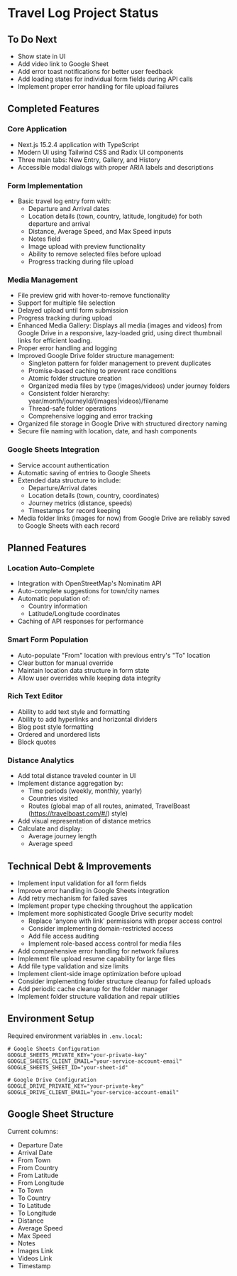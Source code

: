 # Travel Log Project Status

## To Do Next
- Show state in UI
- Add video link to Google Sheet
- Add error toast notifications for better user feedback
- Add loading states for individual form fields during API calls
- Implement proper error handling for file upload failures

## Completed Features

### Core Application
- Next.js 15.2.4 application with TypeScript
- Modern UI using Tailwind CSS and Radix UI components
- Three main tabs: New Entry, Gallery, and History
- Accessible modal dialogs with proper ARIA labels and descriptions

### Form Implementation
- Basic travel log entry form with:
  - Departure and Arrival dates
  - Location details (town, country, latitude, longitude) for both departure and arrival
  - Distance, Average Speed, and Max Speed inputs
  - Notes field
  - Image upload with preview functionality
  - Ability to remove selected files before upload
  - Progress tracking during file upload

### Media Management
- File preview grid with hover-to-remove functionality
- Support for multiple file selection
- Delayed upload until form submission
- Progress tracking during upload
- Enhanced Media Gallery: Displays all media (images and videos) from Google Drive in a responsive, lazy-loaded grid, using direct thumbnail links for efficient loading.
- Proper error handling and logging
- Improved Google Drive folder structure management:
  - Singleton pattern for folder management to prevent duplicates
  - Promise-based caching to prevent race conditions
  - Atomic folder structure creation
  - Organized media files by type (images/videos) under journey folders
  - Consistent folder hierarchy: year/month/journeyId/(images|videos)/filename
  - Thread-safe folder operations
  - Comprehensive logging and error tracking
- Organized file storage in Google Drive with structured directory naming
- Secure file naming with location, date, and hash components

### Google Sheets Integration
- Service account authentication
- Automatic saving of entries to Google Sheets
- Extended data structure to include:
  - Departure/Arrival dates
  - Location details (town, country, coordinates)
  - Journey metrics (distance, speeds)
  - Timestamps for record keeping
- Media folder links (images for now) from Google Drive are reliably saved to Google Sheets with each record

## Planned Features

### Location Auto-Complete
- Integration with OpenStreetMap's Nominatim API
- Auto-complete suggestions for town/city names
- Automatic population of:
  - Country information
  - Latitude/Longitude coordinates
- Caching of API responses for performance

### Smart Form Population
- Auto-populate "From" location with previous entry's "To" location
- Clear button for manual override
- Maintain location data structure in form state
- Allow user overrides while keeping data integrity

### Rich Text Editor
- Ability to add text style and formatting
- Ability to add hyperlinks and horizontal dividers
- Blog post style formatting
- Ordered and unordered lists
- Block quotes

### Distance Analytics
- Add total distance traveled counter in UI
- Implement distance aggregation by:
  - Time periods (weekly, monthly, yearly)
  - Countries visited
  - Routes (global map of all routes, animated, TravelBoast (https://travelboast.com/#/) style)
- Add visual representation of distance metrics
- Calculate and display:
  - Average journey length
  - Average speed

## Technical Debt & Improvements
- Implement input validation for all form fields
- Improve error handling in Google Sheets integration
- Add retry mechanism for failed saves
- Implement proper type checking throughout the application
- Implement more sophisticated Google Drive security model:
  - Replace 'anyone with link' permissions with proper access control
  - Consider implementing domain-restricted access
  - Add file access auditing
  - Implement role-based access control for media files
- Add comprehensive error handling for network failures
- Implement file upload resume capability for large files
- Add file type validation and size limits
- Implement client-side image optimization before upload
- Consider implementing folder structure cleanup for failed uploads
- Add periodic cache cleanup for the folder manager
- Implement folder structure validation and repair utilities

## Environment Setup
Required environment variables in `.env.local`:
```
# Google Sheets Configuration
GOOGLE_SHEETS_PRIVATE_KEY="your-private-key"
GOOGLE_SHEETS_CLIENT_EMAIL="your-service-account-email"
GOOGLE_SHEETS_SHEET_ID="your-sheet-id"

# Google Drive Configuration
GOOGLE_DRIVE_PRIVATE_KEY="your-private-key"
GOOGLE_DRIVE_CLIENT_EMAIL="your-service-account-email"
```

## Google Sheet Structure
Current columns:
- Departure Date
- Arrival Date
- From Town
- From Country
- From Latitude
- From Longitude
- To Town
- To Country
- To Latitude
- To Longitude
- Distance
- Average Speed
- Max Speed
- Notes
- Images Link
- Videos Link
- Timestamp 